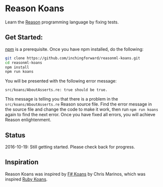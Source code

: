 # Reason Koans

Learn the [Reason](https://facebook.github.io/reason/) programming language by fixing tests.

## Get Started:

[npm](https://www.npmjs.com) is a prerequisite.  Once you have npm installed, do the following:

```sh
git clone https://github.com/inchingforward/reasonml-koans.git
cd reasonml-koans
npm install
npm run koans
```

You will be presented with the following error message:

    src/koans/AboutAsserts.re: true should be true.

This message is telling you that there is a problem in the `src/koans/AboutAsserts.re` Reason source file.  Find the error message in the source file and change the code to make it work, then run `npm run koans` again to find the next error.  Once you have fixed all errors, you will achieve Reason enlightenment.

## Status

2016-10-19: Still getting started.  Please check back for progress.

## Inspiration

Reason Koans was inspired by [F# Koans](https://github.com/ChrisMarinos/FSharpKoans) by Chris Marinos, which was inspired [Ruby Koans](http://rubykoans.com/).
